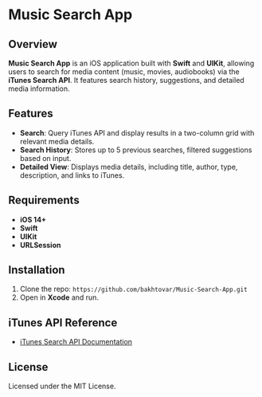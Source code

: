 # Music Search App

## Overview
**Music Search App** is an iOS application built with **Swift** and **UIKit**, allowing users to search for media content (music, movies, audiobooks) via the **iTunes Search API**. It features search history, suggestions, and detailed media information.

## Features
- **Search**: Query iTunes API and display results in a two-column grid with relevant media details.
- **Search History**: Stores up to 5 previous searches, filtered suggestions based on input.
- **Detailed View**: Displays media details, including title, author, type, description, and links to iTunes.

## Requirements
- **iOS 14+**
- **Swift**
- **UIKit**
- **URLSession**

## Installation
1. Clone the repo: `https://github.com/bakhtovar/Music-Search-App.git`
2. Open in **Xcode** and run.

## iTunes API Reference
- [iTunes Search API Documentation](https://affiliate.itunes.apple.com/resources/documentation/itunes-store-web-service-search-api/)

## License
Licensed under the MIT License.
